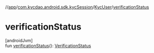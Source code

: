 //[app](../../../index.md)/[com.kycdao.android.sdk.kycSession](../index.md)/[KycUser](index.md)/[verificationStatus](verification-status.md)

# verificationStatus

[androidJvm]\
fun [verificationStatus](verification-status.md)(): [VerificationStatus](../../com.kycdao.android.sdk.model/-verification-status/index.md)
